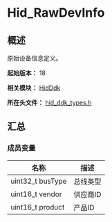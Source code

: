 # Hid_RawDevInfo

## 概述

原始设备信息定义。

**起始版本：** 18

**相关模块：** [HidDdk](capi-hidddk.md)

**所在头文件：** [hid_ddk_types.h](capi-hid-ddk-types-h.md)

## 汇总

### 成员变量

| 名称 | 描述 |
| -- | -- |
| uint32_t busType | 总线类型 |
| uint16_t vendor | 供应商ID |
| uint16_t product | 产品ID |


